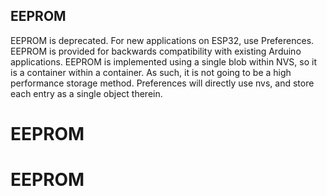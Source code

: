 ## EEPROM

EEPROM is deprecated.  For new applications on ESP32, use Preferences.  EEPROM is provided for backwards compatibility with existing Arduino applications.
EEPROM is implemented using a single blob within NVS, so it is a container within a container. As such, it is not going to be a high performance storage method.  Preferences will directly use nvs, and store each entry as a single object therein.
# EEPROM
# EEPROM
